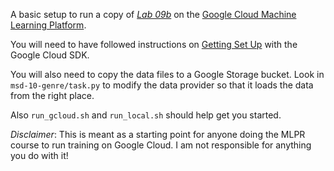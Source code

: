 A basic setup to run a copy of _[Lab
09b](https://github.com/CSTR-Edinburgh/mlpractical/blob/mlp2016-7/coursework3-4/notebooks/09b_Music_genre_classification_with_the_Million_Song_Dataset.ipynb)_
on the [Google Cloud Machine Learning Platform](https://cloud.google.com/ml/).

You will need to have followed instructions on [Getting Set
Up](https://cloud.google.com/ml/docs/how-tos/getting-set-up) with the Google
Cloud SDK.

You will also need to copy the data files to a Google Storage bucket.  Look in
`msd-10-genre/task.py` to modify the data provider so that it loads the data
from the right place.

Also `run_gcloud.sh` and `run_local.sh` should help get you started.

_Disclaimer_: This is meant as a starting point for anyone doing the MLPR course
to run training on Google Cloud. I am not responsible for anything you do with it!
